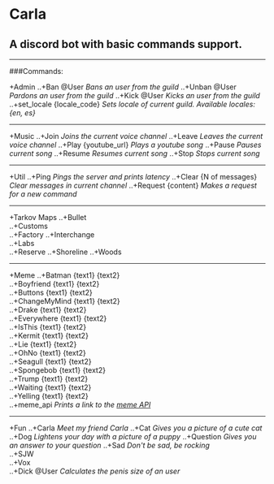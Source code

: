 #  Carla
## A discord bot with basic commands support.

***

###Commands:

+Admin
..+Ban @User      *Bans an user from the guild*
..+Unban @User    *Pardons an user from the guild*
..+Kick @User     *Kicks an user from the guild*
..+set_locale {locale_code} *Sets locale of current guild.  Available locales: {en, es}*
***

+Music
..+Join               *Joins the current voice channel*
..+Leave              *Leaves the current voice channel*
..+Play {youtube_url} *Plays a youtube song*
..+Pause              *Pauses current song*
..+Resume             *Resumes current song*
..+Stop               *Stops current song*

***

+Util
..+Ping                  *Pings the server and prints latency*
..+Clear {N of messages} *Clear messages in current channel*
..+Request {content}     *Makes a request for a new command*

***

+Tarkov Maps
..+Bullet         
..+Customs            
..+Factory
..+Interchange              
..+Labs         
..+Reserve
..+Shoreline
..+Woods

***

+Meme
..+Batman {text1} {text2}         
..+Boyfriend {text1} {text2}            
..+Buttons {text1} {text2}    
..+ChangeMyMind {text1} {text2}    
..+Drake {text1} {text2}        
..+Everywhere {text1} {text2}    
..+IsThis {text1} {text2}    
..+Kermit {text1} {text2}    
..+Lie {text1} {text2}         
..+OhNo {text1} {text2}            
..+Seagull {text1} {text2}    
..+Spongebob {text1} {text2}    
..+Trump {text1} {text2}        
..+Waiting {text1} {text2}    
..+Yelling {text1} {text2}    
..+meme_api     *Prints a link to the [meme API](https://api.imgflip.com/popular_meme_ids)*   

***

+Fun
..+Carla        *Meet my friend Carla*
..+Cat          *Gives you a picture of a cute cat*
..+Dog          *Lightens your day with a picture of a puppy*
..+Question     *Gives you an answer to your question*
..+Sad          *Don't be sad, be rocking*        
..+SJW      
..+Vox          
..+Dick @User   *Calculates the penis size of an user*
